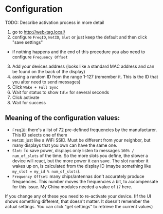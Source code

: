 # Configuration

TODO: Describe activation process in more detail

1. go to http://web-tag.local/
2. configure `FreqID`, `NetID`, `Slot` or just keep the default and then click "save settings"
  * if nothing happens and the end of this procedure you also need to configure `Frequency Offset`
3. Add your devices address (looks like a standard MAC address and can be found on the back of the display)
4. assing a random ID from the range 1-127 (remember it. This is the ID that you alter need to send messages)
5. Click `Wake + Full Sync`
6. Wait for status to show `Idle` for several seconds
7. Click activate
8. Wait for success

## Meaning of the configuration values:

* `FreqID`: there's a list of 72 pre-defined frequencies by the manufacturer. This ID selects one of them
* `NetID`: just like a WiFi SSID. Must be different from your neighbor, but many displays that you own can have the same one.
* `Slot`: To save power, displays only listen to messages `100% / num_of_slots` of the time. So the more slots you define, the slower a device will react, but the more power it can save. The slot number it wakes up on, is calculated from the display ID (maybe something like `my_slot = my_id % num_of_slots`).
* `Frequency Offset`: many chips/antennas don't accurately produce frequencies. This number moves the frequencies a bit, to accompensate for this issue. My China modules needed a value of `17` here.

If you change any of these you need to re-activate your device. (If the UI shows something different, that doesn't matter. It doesn't remember the actual settings. You can click "get settings" to retrieve the current values)
